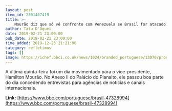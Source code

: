 ```yaml
---
layout: post
item_id: 2501407419
title: >-
    Mourão diz que só vê confronto com Venezuela se Brasil for atacado: 'Mas Maduro não é louco a esse ponto'
author: Tatu D'Oquei
date: 2019-02-21 23:00:00
pub_date: 2019-02-21 23:00:00
time_added: 2019-12-23 21:21:00
category: refletimos
tags: []
image: https://ichef.bbci.co.uk/news/1024/branded_portuguese/13D70/production/_105746218_gen_0200.jpg
---
```


A última quinta-feira foi um dia movimentado para o vice-presidente, Hamilton Mourão. No Anexo II do Palácio do Planalto, ele passou boa parte do dia concedendo entrevistas para agências de notícias e canais internacionais.

**Link:** [https://www.bbc.com/portuguese/brasil-47328994](https://www.bbc.com/portuguese/brasil-47328994)

